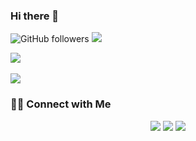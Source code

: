 ### Hi there 👋

![GitHub followers](https://img.shields.io/github/followers/aniruddha004?label=Follow&style=social)
![](https://komarev.com/ghpvc/?username=your-github-aniruddha004&color=blueviolet)



<a href="https://github.com/aniruddha004">
  <img align="center" src="https://github-readme-stats.vercel.app/api/top-langs/?username=aniruddha004&theme=algolia&langs_count=8&layout=compact" />
</a>
<br>
<br>
<a href="https://github.com/aniruddha004">
  <img align="center" src="https://github-readme-stats.vercel.app/api?username=aniruddha004&show_icons=true&theme=algolia&count_private=false" />
</a>

### 🤝🏻 Connect with Me
<p align="center">
<a href="https://drive.google.com/file/d/12_pnz6WNEb1PCfwtqzP_QoKVPMXUm4Fz/view?usp=sharing"><img src="https://img.shields.io/badge/Resume-Aniruddha%20Deshmukh-blue?labelColor=grey"/></a>
<a href="https://linkedin.com/in/aniruddha-deshmukh/"><img src="https://img.shields.io/badge/-aniruddha--deshmukh-blue?style=flat&logo=Linkedin&logoColor=white&labelColor=grey"/></a>
<a href="mailto: anideshmukh004@gmail.com"><img src="https://img.shields.io/badge/-Mail-blue?style=flat&logo=Gmail&logoColor=white&labelColor=grey"/></a>

</p>


<!--
**Aniruddha004/Aniruddha004** is a ✨ _special_ ✨ repository because its `README.md` (this file) appears on your GitHub profile.

Here are some ideas to get you started:

- 🔭 I’m currently working on ...
- 🌱 I’m currently learning ...
- 👯 I’m looking to collaborate on ...
- 🤔 I’m looking for help with ...
- 💬 Ask me about ...
- 📫 How to reach me: ...
- 😄 Pronouns: ...
- ⚡ Fun fact: ...
-->
